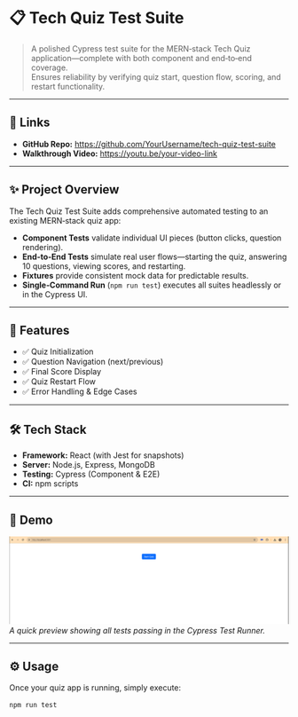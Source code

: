 # 📋 Tech Quiz Test Suite

> A polished Cypress test suite for the MERN‑stack Tech Quiz application—complete with both component and end‑to‑end coverage.  
> Ensures reliability by verifying quiz start, question flow, scoring, and restart functionality.

---

## 🔗 Links

- **GitHub Repo:** [https://github.com/YourUsername/tech-quiz-test-suite  ](https://github.com/PHTMGatt/19-Testing-Tech-Quiz-Test-Suite)
- **Walkthrough Video:** [https://youtu.be/your-video-link ](https://youtu.be/FcIQsPgJqd8) 

---

## ✨ Project Overview

The Tech Quiz Test Suite adds comprehensive automated testing to an existing MERN‑stack quiz app:

- **Component Tests** validate individual UI pieces (button clicks, question rendering).  
- **End‑to‑End Tests** simulate real user flows—starting the quiz, answering 10 questions, viewing scores, and restarting.  
- **Fixtures** provide consistent mock data for predictable results.  
- **Single‑Command Run** (`npm run test`) executes all suites headlessly or in the Cypress UI.

---

## 🚀 Features

- ✅ Quiz Initialization  
- ✅ Question Navigation (next/previous)  
- ✅ Final Score Display  
- ✅ Quiz Restart Flow  
- ✅ Error Handling & Edge Cases  

---

## 🛠 Tech Stack

- **Framework:** React (with Jest for snapshots)  
- **Server:** Node.js, Express, MongoDB  
- **Testing:** Cypress (Component & E2E)  
- **CI:** npm scripts  

---

## 🎥 Demo

![Quiz Test Demo](./Assets/19-testing-homework-demo.gif)  
*A quick preview showing all tests passing in the Cypress Test Runner.*

---

## ⚙️ Usage

Once your quiz app is running, simply execute:

```bash
npm run test
